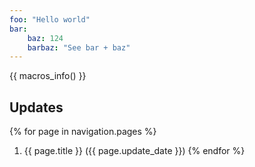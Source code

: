 ```yaml
---
foo: "Hello world"
bar: 
    baz: 124
    barbaz: "See bar + baz"
---
```


{{ macros_info() }}


## Updates
{% for page in navigation.pages %}
1. {{ page.title }} ({{ page.update_date }})
{% endfor %}



